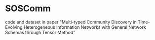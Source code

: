 # SOSComm
code and dataset in paper "Multi-typed Community Discovery in Time-Evolving Heterogeneous Information Networks with General Network Schemas through Tensor Method"
